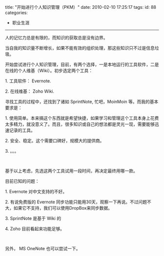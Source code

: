 title: "开始进行个人知识管理（PKM）"
date: 2010-02-10 17:25:17
tags:
id: 88
categories:
  - 职业生涯
---

人的记忆力总是有限的，而知识的获取总是没有边界。

当自我的知识量不断增长，如果不能有效的组织处理，那这些知识只不过是信息垃圾。

开始尝试进行个人知识管理，目前，有两个选择，一是本地运行的工具软件，二是在线的个人维基（Wiki）。初步选定两个工具：

1\. 工具软件： Evernote.

2\. 在线维基： Zoho Wiki.

寻找工具的过程中，还找到了诸如 SprintNote, 忙吧，MoinMoin 等。而我的基本要求是：

1\. 使用简单。本来搞这个东西就是希望快捷，如果学习和管理这个工具本身上花费太多精力，就没意义了。而且，很多知识或自己的想法都是灵光一现，需要能够迅速记录的工具。

2\. 安全、稳定。这个需要口碑好，规模大的提供商。

3\. 。。。

&#160;

基于以上考虑，先选这两个工具试用一段时间，再决定最终用哪一款。

目前已知的问题：

1\. Evernote 对中文支持的不好。

2\. 有说免费版的 Evernote 同步功能只能用30天，观察一下再说。不过问题不大，如果它不支持，我们可以使用DropBox来同步数据。

3\. SprintNote 是基于 Wiki 的

4\. Zoho 目前看起来功能足够。

&#160;

另外， MS OneNote 也可以尝试一下。